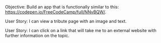 Objective: Build an app that is functionally similar to this: https://codepen.io/FreeCodeCamp/full/NNvBQW/.

User Story: I can view a tribute page with an image and text.

User Story: I can click on a link that will take me to an external website with further information on the topic.
